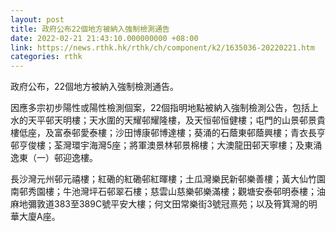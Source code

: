 ```yaml
---
layout: post
title: 政府公布22個地方被納入強制檢測通告
date: 2022-02-21 21:43:10.000000000 +08:00
link: https://news.rthk.hk/rthk/ch/component/k2/1635036-20220221.htm
categories: rthk
---
```


政府公布，22個地方被納入強制檢測通告。

因應多宗初步陽性或陽性檢測個案，22個指明地點被納入強制檢測公告，包括上水的天平邨天明樓；天水圍的天耀邨耀隆樓，及天恒邨恒健樓；屯門的山景邨景貴樓低座，及富泰邨愛泰樓；沙田博康邨博達樓；葵涌的石蔭東邨蔭興樓；青衣長亨邨亨俊樓；荃灣環宇海灣5座；將軍澳景林邨景棉樓；大澳龍田邨天寧樓；及東涌逸東（一）邨迎逸樓。

長沙灣元州邨元禧樓；紅磡的紅磡邨紅暉樓；土瓜灣樂民新邨樂善樓；黃大仙竹園南邨秀園樓；牛池灣坪石邨翠石樓；慈雲山慈樂邨樂滿樓；觀塘安泰邨明泰樓；油麻地彌敦道383至389C號平安大樓；何文田常樂街3號冠熹苑；以及筲箕灣的明華大廈A座。
